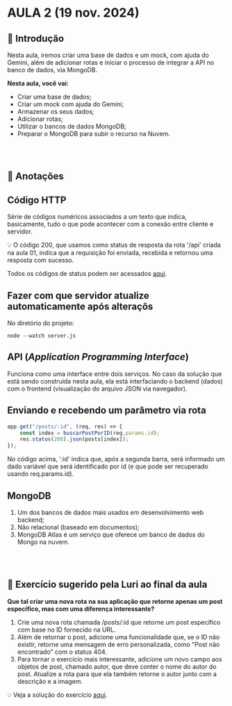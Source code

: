 # AULA 2 (19 nov. 2024)

## 📖 Introdução
Nesta aula, iremos criar uma base de dados e um mock, com ajuda do Gemini, além de adicionar rotas e iniciar o processo de integrar a API no banco de dados, via MongoDB.

**Nesta aula, você vai:**
- Criar uma base de dados;
- Criar um mock com ajuda do Gemini;
- Armazenar os seus dados;
- Adicionar rotas;
- Utilizar o bancos de dados MongoDB;
- Preparar o MongoDB para subir o recurso na Nuvem.

<br></br>
## 📝 Anotações

## Código HTTP
Série de códigos numéricos associados a um texto que indica, basicamente, tudo o que pode acontecer com a conexão entre cliente e servidor.

💡 O código 200, que usamos como status de resposta da rota '/api' criada na aula 01, indica que a requisição foi enviada, recebida e retornou uma resposta com sucesso.

Todos os códigos de status podem ser acessados <a href="https://http.cat/">aqui</a>.

## Fazer com que servidor atualize automaticamente após alteraçõs
No diretório do projeto:
```
node --watch server.js
```

## API (*Application Programming Interface*)
Funciona como uma interface entre dois serviços. No caso da solução que está sendo construída nesta aula, ela está interfaciando o backend (dados) com o frontend (visualização do arquivo JSON via navegador).

## Enviando e recebendo um parâmetro via rota
```javascript
app.get("/posts/:id", (req, res) => {
    const index = buscarPostPorID(req.params.id);
    res.status(200).json(posts[index]);
});
```
No código acima, ':id' indica que, após a segunda barra, será informado um dado variável que será identificado por id (e que pode ser recuperado usando req.params.id).

## MongoDB
1. Um dos bancos de dados mais usados em desenvolvimento web backend;
2. Não relacional (baseado em documentos);
3. MongoDB Atlas é um serviço que oferece um banco de dados do Mongo na nuvem.

<br></br>
## 🎯 Exercício sugerido pela Luri ao final da aula
**Que tal criar uma nova rota na sua aplicação que retorne apenas um post específico, mas com uma diferença interessante?**

1. Crie uma nova rota chamada /posts/:id que retorne um post específico com base no ID fornecido na URL.
2. Além de retornar o post, adicione uma funcionalidade que, se o ID não existir, retorne uma mensagem de erro personalizada, como "Post não encontrado" com o status 404.
3. Para tornar o exercício mais interessante, adicione um novo campo aos objetos de post, chamado autor, que deve conter o nome do autor do post. Atualize a rota para que ela também retorne o autor junto com a descrição e a imagem.

💡 Veja a solução do exercício <a href="server.js">aqui</a>.